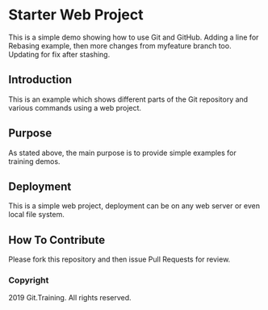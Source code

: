 # Starter Web Project

This is a simple demo showing how to use Git and GitHub. Adding a line for Rebasing example, then more changes from myfeature branch too. Updating for fix after stashing.

## Introduction

This is an example which shows different parts of the Git repository and various commands using a web project.

## Purpose

As stated above, the main purpose is to provide simple examples for training demos.

## Deployment

This is a simple web project, deployment can be on any web server or even local file system.

## How To Contribute

Please fork this repository and then issue Pull Requests for review.

### Copyright

2019 Git.Training. All rights reserved.